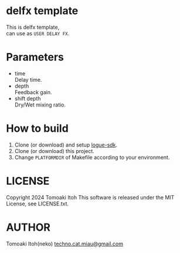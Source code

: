 # delfx template
This is delfx template,  
can use as `USER DELAY FX`.

# Parameters
- time  
Delay time.
- depth  
Feedback gain.
- shift depth  
Dry/Wet mixing ratio.

# How to build
1. Clone (or download) and setup [logue-sdk](https://github.com/korginc/logue-sdk).
1. Clone (or download) this project.
1. Change `PLATFORMDIR` of Makefile according to your environment.

# LICENSE
Copyright 2024 Tomoaki Itoh
This software is released under the MIT License, see LICENSE.txt.

# AUTHOR
Tomoaki Itoh(neko) techno.cat.miau@gmail.com
